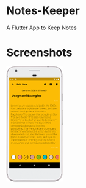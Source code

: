 # Notes-Keeper
A Flutter App to Keep Notes

# Screenshots
<img src='screenshots/device-2020-09-08-200335.png' height='300rem'>

